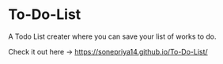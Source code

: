 # To-Do-List

A Todo List creater where you can save your list of works to do.

Check it out here ->  https://sonepriya14.github.io/To-Do-List/
